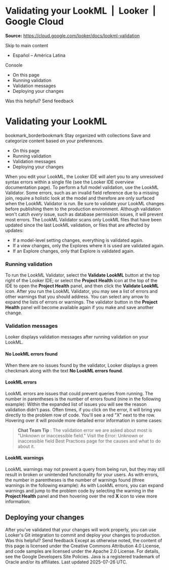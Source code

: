 # Validating your LookML  |  Looker  |  Google Cloud

**Source:** https://cloud.google.com/looker/docs/lookml-validation

Skip to main content 
  * Español – América Latina

Console 


  * On this page
  * Running validation
  * Validation messages
  * Deploying your changes




Was this helpful?
Send feedback 
#  Validating your LookML
bookmark_borderbookmark Stay organized with collections  Save and categorize content based on your preferences.
  * On this page
  * Running validation
  * Validation messages
  * Deploying your changes


When you edit your LookML, the Looker IDE will alert you to any unresolved syntax errors within a single file (see the Looker IDE overview documentation page).
To perform a full model validation, use the LookML Validator. Some errors, such as an invalid field reference due to a missing join, require a holistic look at the model and therefore are only surfaced when the LookML Validator is run. Be sure to validate your LookML changes before publishing them to the production environment. Although validation won't catch _every_ issue, such as database permission issues, it will prevent most errors.
The LookML Validator scans only LookML files that have been updated since the last LookML validation, or files that are affected by updates:
  * If a model-level setting changes, everything is validated again.
  * If a view changes, only the Explores where it is used are validated again.
  * If an Explore changes, only that Explore is validated again.


### Running validation
To run the LookML Validator, select the **Validate LookML** button at the top right of the Looker IDE; or select the **Project Health** icon at the top of the IDE to open the **Project Health** panel, and then click the **Validate LookML** icon.
After you run the LookML Validator, you may see a list of errors and other warnings that you should address. You can select any arrow to expand the lists of errors or warnings.
The validator button in the **Project Health** panel will become available again if you make and save another change.
### Validation messages
Looker displays validation messages after running validation on your LookML.
#### No LookML errors found
When there are no issues found by the validator, Looker displays a green checkmark along with the text **No LookML errors found**.
#### LookML errors
LookML errors are issues that could prevent queries from running. The number in parentheses is the number of errors found (nine in the following example):
Within the expanded list of issues you will see the reason validation didn't pass. Often times, if you click on the error, it will bring you directly to the problem row of code. You'll see a red "X" next to the row. Hovering over it will provide more detailed error information in some cases:
> **Chat Team Tip** : The validation error we are asked about most is "Unknown or inaccessible field." Visit the Error: Unknown or inaccessible field Best Practices page for the causes and what to do about it.
#### LookML warnings
LookML warnings may not prevent a query from being run, but they may still result in broken or unintended functionality for your users. As with errors, the number in parentheses is the number of warnings found (three warnings in the following example):
As with LookML errors, you can expand warnings and jump to the problem code by selecting the warning in the **Project Health** panel and then hovering over the red **X** icon to view more information:
## Deploying your changes
After you've validated that your changes will work properly, you can use Looker's Git integration to commit and deploy your changes to production.
Was this helpful?
Send feedback 
Except as otherwise noted, the content of this page is licensed under the Creative Commons Attribution 4.0 License, and code samples are licensed under the Apache 2.0 License. For details, see the Google Developers Site Policies. Java is a registered trademark of Oracle and/or its affiliates.
Last updated 2025-07-26 UTC.


